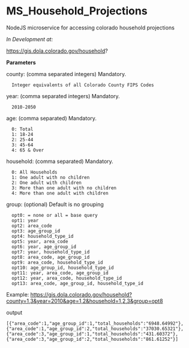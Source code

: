 # MS_Household_Projections
NodeJS microservice for accessing colorado household projections

*In Development at:* 

https://gis.dola.colorado.gov/household?

**Parameters**

county: (comma separated integers)  Mandatory.

      Integer equivalents of all Colorado County FIPS Codes

year: (comma separated integers)  Mandatory.

      2010-2050

age: (comma separated)  Mandatory.

      0: Total
      1: 18-24
      2: 25-44
      3: 45-64
      4: 65 & Over

household: (comma separated)  Mandatory.

      0: All Households
      1: One adult with no children
      2: One adult with children
      3: More than one adult with no children
      4: More than one adult with children
      
group: (optional)   Default is no grouping

      opt0: = none or all = base query
      opt1: year
      opt2: area_code
      opt3: age_group_id
      opt4: household_type_id
      opt5: year, area_code
      opt6: year, age_group_id
      opt7: year, household_type_id
      opt8: area_code, age_group_id
      opt9: area_code, household_type_id
      opt10: age_group_id, household_type_id
      opt11: year, area_code, age_group_id
      opt12: year, area_code, household_type_id
      opt13: area_code, age_group_id, household_type_id

  
Example:
https://gis.dola.colorado.gov/household?county=1,3&year=2010&age=1,2&household=1,2,3&group=opt8

output
```
[{"area_code":1,"age_group_id":1,"total_households":"6948.64992"},
{"area_code":1,"age_group_id":2,"total_households":"37030.65321"},
{"area_code":3,"age_group_id":1,"total_households":"431.60372"},
{"area_code":3,"age_group_id":2,"total_households":"861.61252"}]
```
